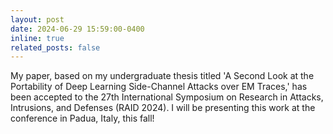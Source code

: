 ```yaml
---
layout: post
date: 2024-06-29 15:59:00-0400
inline: true
related_posts: false
---
```

My paper, based on my undergraduate thesis titled 'A Second Look at the Portability of Deep Learning Side-Channel Attacks over EM Traces,'
has been accepted to the 27th International Symposium on Research in Attacks, Intrusions, and Defenses (RAID 2024).
I will be presenting this work at the conference in Padua, Italy, this fall!
